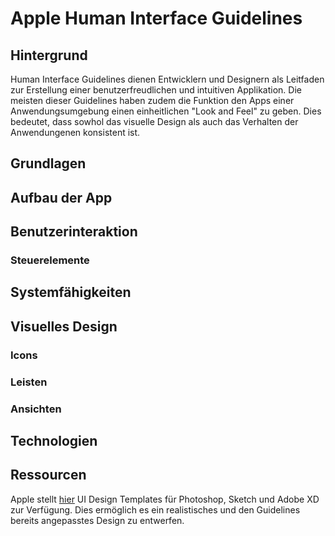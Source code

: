 # Apple Human Interface Guidelines
## Hintergrund
Human Interface Guidelines dienen Entwicklern und Designern als Leitfaden zur Erstellung einer benutzerfreudlichen und intuitiven Applikation. Die meisten dieser Guidelines haben zudem die Funktion den Apps einer Anwendungsumgebung einen einheitlichen "Look and Feel" zu geben. Dies bedeutet, dass sowhol das visuelle Design als auch das Verhalten der Anwendungenen konsistent ist.   
## Grundlagen
## Aufbau der App
## Benutzerinteraktion
### Steuerelemente
## Systemfähigkeiten
## Visuelles Design
### Icons
### Leisten
### Ansichten
## Technologien
## Ressourcen
Apple stellt [hier](https://developer.apple.com/design/resources/#ios-apps) UI Design Templates für Photoshop, Sketch und Adobe XD zur Verfügung. Dies ermöglich es ein realistisches und den Guidelines bereits angepasstes Design zu entwerfen.
